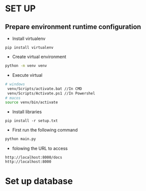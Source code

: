 # SET UP
## Prepare environment runtime configuration
- Install virtualenv
```
pip install virtualenv
```
- Create virtual environment
```bash
python -m venv venv
```
- Execute virtual
```bash
# windows
 venv/Scripts/activate.bat //In CMD
 venv/Scripts/Activate.ps1 //In Powershel
# macos
source venv/bin/activate
```
- Install libraries
```
pip install -r setup.txt
```
- First run the following command
```bash
python main.py 
```
- folowing the URL to access
```
http://localhost:8000/docs
http://localhost:8000
```

# Set up database